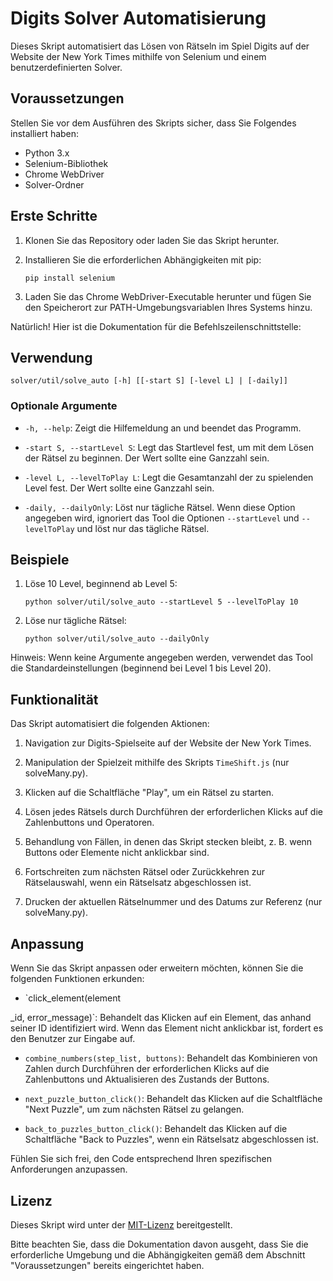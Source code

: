 # Digits Solver Automatisierung

Dieses Skript automatisiert das Lösen von Rätseln im Spiel Digits auf der Website der New York Times mithilfe von Selenium und einem benutzerdefinierten Solver.

## Voraussetzungen

Stellen Sie vor dem Ausführen des Skripts sicher, dass Sie Folgendes installiert haben:

- Python 3.x
- Selenium-Bibliothek
- Chrome WebDriver
- Solver-Ordner

## Erste Schritte

1. Klonen Sie das Repository oder laden Sie das Skript herunter.
2. Installieren Sie die erforderlichen Abhängigkeiten mit pip:

   ```shell
   pip install selenium
   ```

3. Laden Sie das Chrome WebDriver-Executable herunter und fügen Sie den Speicherort zur PATH-Umgebungsvariablen Ihres Systems hinzu.

Natürlich! Hier ist die Dokumentation für die Befehlszeilenschnittstelle:

## Verwendung

```plaintext
solver/util/solve_auto [-h] [[-start S] [-level L] | [-daily]]
```

### Optionale Argumente

- `-h, --help`: Zeigt die Hilfemeldung an und beendet das Programm.

- `-start S, --startLevel S`: Legt das Startlevel fest, um mit dem Lösen der Rätsel zu beginnen. Der Wert sollte eine Ganzzahl sein.

- `-level L, --levelToPlay L`: Legt die Gesamtanzahl der zu spielenden Level fest. Der Wert sollte eine Ganzzahl sein.

- `-daily, --dailyOnly`: Löst nur tägliche Rätsel. Wenn diese Option angegeben wird, ignoriert das Tool die Optionen `--startLevel` und `--levelToPlay` und löst nur das tägliche Rätsel.

## Beispiele

1. Löse 10 Level, beginnend ab Level 5:
   ```plaintext
   python solver/util/solve_auto --startLevel 5 --levelToPlay 10
   ```

2. Löse nur tägliche Rätsel:
   ```plaintext
   python solver/util/solve_auto --dailyOnly
   ```

Hinweis: Wenn keine Argumente angegeben werden, verwendet das Tool die Standardeinstellungen (beginnend bei Level 1 bis Level 20).

## Funktionalität

Das Skript automatisiert die folgenden Aktionen:

1. Navigation zur Digits-Spielseite auf der Website der New York Times.

2. Manipulation der Spielzeit mithilfe des Skripts `TimeShift.js` (nur solveMany.py).

3. Klicken auf die Schaltfläche "Play", um ein Rätsel zu starten.

4. Lösen jedes Rätsels durch Durchführen der erforderlichen Klicks auf die Zahlenbuttons und Operatoren.

5. Behandlung von Fällen, in denen das Skript stecken bleibt, z. B. wenn Buttons oder Elemente nicht anklickbar sind.

6. Fortschreiten zum nächsten Rätsel oder Zurückkehren zur Rätselauswahl, wenn ein Rätselsatz abgeschlossen ist.

7. Drucken der aktuellen Rätselnummer und des Datums zur Referenz (nur solveMany.py).

## Anpassung

Wenn Sie das Skript anpassen oder erweitern möchten, können Sie die folgenden Funktionen erkunden:

- `click_element(element

_id, error_message)`: Behandelt das Klicken auf ein Element, das anhand seiner ID identifiziert wird. Wenn das Element nicht anklickbar ist, fordert es den Benutzer zur Eingabe auf.

- `combine_numbers(step_list, buttons)`: Behandelt das Kombinieren von Zahlen durch Durchführen der erforderlichen Klicks auf die Zahlenbuttons und Aktualisieren des Zustands der Buttons.

- `next_puzzle_button_click()`: Behandelt das Klicken auf die Schaltfläche "Next Puzzle", um zum nächsten Rätsel zu gelangen.

- `back_to_puzzles_button_click()`: Behandelt das Klicken auf die Schaltfläche "Back to Puzzles", wenn ein Rätselsatz abgeschlossen ist.

Fühlen Sie sich frei, den Code entsprechend Ihren spezifischen Anforderungen anzupassen.

## Lizenz

Dieses Skript wird unter der [MIT-Lizenz](LICENSE.md) bereitgestellt.

Bitte beachten Sie, dass die Dokumentation davon ausgeht, dass Sie die erforderliche Umgebung und die Abhängigkeiten gemäß dem Abschnitt "Voraussetzungen" bereits eingerichtet haben.
